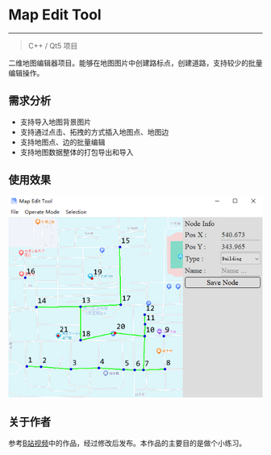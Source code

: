 Map Edit Tool<a name="TOP"></a>
===================
---
> C++ / Qt5 项目

二维地图编辑器项目。能够在地图图片中创建路标点，创建道路，支持较少的批量编辑操作。

## 需求分析
- 支持导入地图背景图片
- 支持通过点击、拓拽的方式插入地图点、地图边
- 支持地图点、边的批量编辑
- 支持地图数据整体的打包导出和导入

## 使用效果

![Alt text](Resource\image.png)



## 关于作者
 
参考[B站视频](https://www.bilibili.com/video/BV1kM411K7Jr/?spm_id_from=333.788.recommend_more_video.1&vd_source=e07ba382c7723740f058bd78a2e85fe7)中的作品，经过修改后发布。本作品的主要目的是做个小练习。
